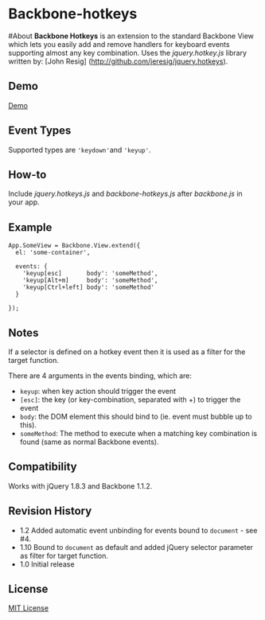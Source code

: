 # Backbone-hotkeys

#About
  **Backbone Hotkeys** is an extension to the standard Backbone View which lets you easily add and remove handlers for
  keyboard events supporting almost any key combination.  Uses the *jquery.hotkey.js* library written by: [John Resig]
  (http://github.com/jeresig/jquery.hotkeys).

## Demo
  [Demo](https://rawgit.com/rpocklin/backbone-hotkeys/master/example/index.html)

## Event Types
  Supported types are `'keydown'`and `'keyup'`.

## How-to
  Include *jquery.hotkeys.js* and *backbone-hotkeys.js* after *backbone.js* in your app.

## Example

    App.SomeView = Backbone.View.extend({
      el: 'some-container',

      events: {
        'keyup[esc]       body': 'someMethod',
        'keyup[Alt+m]     body': 'someMethod',
        'keyup[Ctrl+left] body': 'someMethod'
      }

    });

## Notes
  If a selector is defined on a hotkey event then it is used as a filter for the target function.

  There are 4 arguments in the events binding, which are:

  * `keyup`: when key action should trigger the event
  * `[esc]`: the key (or key-combination, separated with +) to trigger the event
  * `body`: the DOM element this should bind to (ie. event must bubble up to this).
  * `someMethod`: The method to execute when a matching key combination is found (same as normal Backbone events).

## Compatibility
  Works with jQuery 1.8.3 and Backbone 1.1.2.

## Revision History
  * 1.2  Added automatic event unbinding for events bound to `document` - see #4.
  * 1.10 Bound to `document` as default and added jQuery selector parameter as filter for target function.
  * 1.0  Initial release

## License
  [MIT License](http://opensource.org/licenses/MIT)
